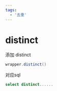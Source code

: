 ```yaml
---
tags:
  - '去重'
---
```


# distinct

添加 distinct

```java
wrapper.distinct()
```

对应sql

```sql
select distinct......
```
